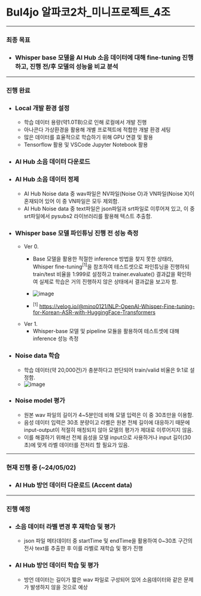 # Bul4jo 알파코2차\_미니프로젝트\_4조

---

### 최종 목표

- ### Whisper base 모델을 AI Hub 소음 데이터에 대해 fine-tuning 진행하고, 진행 전/후 모델의 성능을 비교 분석

---

### 진행 완료

- ### Local 개발 환경 설정
  - 학습 데이터 용량(약1.0TB)으로 인해 로컬에서 개발 진행
  - 아나콘다 가상환경을 활용해 개별 프로젝트에 적합한 개발 환경 세팅
  - 많은 데이터를 효율적으로 학습하기 위해 GPU 연결 및 활용
  - Tensorflow 활용 및 VSCode Jupyter Notebook 활용
- ### AI Hub 소음 데이터 다운로드
- ### AI Hub 소음 데이터 정제
  - AI Hub Noise data 중 wav파일은 NV파일(Noise O)과 VN파일(Noise X)이 혼재되어 있어 이 중 VN파일은 모두 제외함.
  - AI Hub Noise data 중 text파일은 json파일과 srt파일로 이루어져 있고, 이 중 srt파일에서 pysubs2 라이브러리를 활용해 텍스트 추출함.
- ### Whisper base 모델 파인튜닝 진행 전 성능 측정
  - Ver 0.
    - Base 모델을 활용한 적절한 inference 방법을 찾지 못한 상태라, Whisper fine-tuning<sup>[1]</sup>을 참조하여 테스트셋으로 파인튜닝을 진행하되
      train/test 비율을 1:999로 설정하고 trainer.evaluate() 결과값을 확인하여 실제로 학습은 거의 진행하지 않은 상태에서 결과값을 보고자 함.
    - ![image](https://github.com/Ijjoe/Bul4jo/assets/161268753/14fa218d-7085-4360-8e93-63ea772249a4)

    - <sup>[1]</sup> https://velog.io/@mino0121/NLP-OpenAI-Whisper-Fine-tuning-for-Korean-ASR-with-HuggingFace-Transformers
  - Ver 1.
    - Whisper-base 모델 및 pipeline 모듈을 활용하여 테스트셋에 대해 inference 성능 측정
- ### Noise data 학습
  - 학습 데이터(약 20,000건)가 충분하다고 판단되어 train/valid 비율은 9:1로 설정함.
  - ![image](https://github.com/Ijjoe/Bul4jo/assets/161268753/1c7a70a5-78f1-4e3d-ad94-0672f1b3490a)
- ### Noise model 평가
  - 원본 wav 파일의 길이가 4~5분인데 비해 모델 입력은 이 중 30초만을 이용함.
  - 음성 데이터 입력은 30초 분량이고 라벨은 원본 전체 길이에 대응하기 때문에 input-output이 적절히 매칭되지 않아 모델의 평가가 제대로 이루어지지 않음. 
  - 이를 해결하기 위해선 전체 음성을 모델 input으로 사용하거나 input 길이(30초)에 맞게 라벨 데이터를 전처리 할 필요가 있음.

---

### 현재 진행 중 (~24/05/02)

- ### AI Hub 방언 데이터 다운로드 (Accent data)

---

### 진행 예정

- ### 소음 데이터 라벨 변경 후 재학습 및 평가
  - json 파일 메타데이터 중 startTime 및 endTime을 활용하여 0~30초 구간의 전사 text를 추출한 후 이를 라벨로 재학습 및 평가 진행
- ### AI Hub 방언 데이터 학습 및 평가
  - 방언 데이터는 길이가 짧은 wav 파일로 구성되어 있어 소음데이터와 같은 문제가 발생하지 않을 것으로 예상
